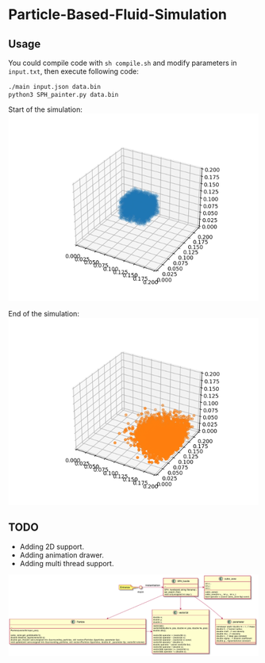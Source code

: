 # Particle-Based-Fluid-Simulation

## Usage

You could compile code with `sh compile.sh` and modify parameters in `input.txt`, then execute following code:

```
./main input.json data.bin
python3 SPH_painter.py data.bin
```
Start of the simulation:
![Simulation of 5000 particles](sim_pic/simulation_begin.png "simulation")

End of the simulation: 
![Simulation of 5000 particles](sim_pic/simulation_result.png "simulation")

## TODO
- Adding 2D support.
- Adding animation drawer.
- Adding multi thread support.

![Frame](sim_pic/Frame.png "Frame")
